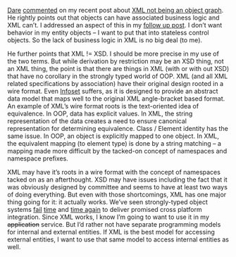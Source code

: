 [Dare](http://www.kuro5hin.org/user/Carnage4Life/diary) [commented](http://www.kuro5hin.org/story/2003/5/25/142610/725)
on my recent post about [XML not being an object
graph](http://devhawk.net/2003/05/15/xml-is-not-just-a-deserialized-object-graph/). He
rightly points out that objects can have associated business logic and
XML can’t. I addressed an aspect of this in my [follow up
post](http://devhawk.net/2003/05/21/xml-infoset-vs-object-graphs/). I don’t
want behavior in my entity objects – I want to put that into stateless
control objects. So the lack of business logic in XML is no big deal (to
me).

He further points that XML != XSD. I should be more precise in my use of
the two terms. But while derivation by restriction may be an XSD thing,
not an XML thing, the point is that there are things in XML (with or
with out XSD) that have no corollary in the strongly typed world of OOP.
XML (and all XML related specifications by association) have their
original design rooted in a wire format. Even
[Infoset](http://www.w3.org/TR/xml-infoset/) suffers, as it is designed
to provide an abstract data model that maps well to the original XML
angle-bracket based format. An example of XML’s wire format roots is the
text-oriented idea of equivalence. In OOP, data has explicit values. In
XML, the string representation of the data creates a need to ensure
canonical representation for determining equivalence. Class / Element
identity has the same issue. In OOP, an object is explicitly mapped to
one object. In XML, the equivalent mapping (to element type) is done by
a string matching – a mapping made more difficult by the tacked-on
concept of namespaces and namespace prefixes.

XML may have it’s roots in a wire format with the concept of namespaces
tacked on as an afterthought. XSD may have issues including the fact
that it was obviously designed by committee and seems to have at least
two ways of doing everything. But even with those shortcomings, XML has
one major thing going for it: it actually works. We’ve seen
strongly-typed object systems
[fail](http://www.microsoft.com/com/) [time](http://java.sun.com/) and
[time again](http://www.corba.org/) to deliver promised cross platform
integration. Since XML works, I know I’m going to want to use it in my
~~application~~ service. But I’d rather not have separate programming
models for internal and external entities. If XML is the best model for
accessing external entities, I want to use that same model to access
internal entities as well.
